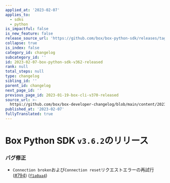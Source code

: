 ```yaml
---
applied_at: '2023-02-07'
applies_to:
  - sdks
  - python
is_impactful: false
is_new_feature: false
release_source_url: 'https://github.com/box/box-python-sdk/releases/tag/v3.6.2'
collapse: true
is_index: false
category_id: changelog
subcategory_id: ''
id: 2023-02-07-box-python-sdk-v362-released
rank: null
total_steps: null
type: changelog
sibling_id: ''
parent_id: changelog
next_page_id: ''
previous_page_id: 2023-01-19-box-cli-v370-released
source_url: >-
  https://github.com/box/box-developer-changelog/blob/main/content/2023/02-07-box-python-sdk-v362-released.md
published_at: '2023-02-07'
fullyTranslated: true
---
```

# Box Python SDK `v3.6.2`のリリース

### バグ修正

* `Connection broken`および`Connection reset`リクエストエラーの再試行 ([#794][1]) ([`f1a0aa4`][2])

[1]: https://github.com/box/box-python-sdk/issues/794

[2]: https://github.com/box/box-python-sdk/commit/f1a0aa434369f06e80654a9f5c4b796100881aa6
